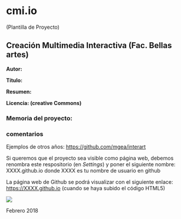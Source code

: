 # cmi.io

(Plantilla de Proyecto) 

## Creación Multimedia Interactiva (Fac. Bellas artes)

**Autor:** 

**Título:** 

**Resumen:**

**Licencia: (creative Commons)**


### Memoria del proyecto:










### comentarios

Ejemplos de otros años: https://github.com/mgea/interart 

Si queremos que el proyecto sea visible como página web, debemos renombra este respositorio (en *Settings*) y poner el siguiente nombre: XXXX.github.io  donde XXXX es tu nombre de usuario en github

La página web de Github se podrá visualizar con el siguiente enlace: https://XXXX.github.io (cuando se haya subido el código HTML5) 


![](https://upload.wikimedia.org/wikipedia/commons/thumb/6/62/CC-BY-SA-Andere_Wikis_%28v%29.svg/200px-CC-BY-SA-Andere_Wikis_%28v%29.svg.png)



Febrero 2018
